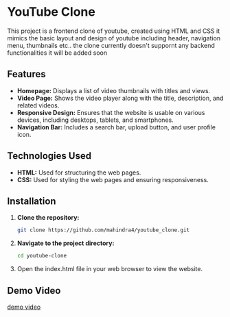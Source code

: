 # YouTube Clone

This project is a frontend clone of youtube, created using HTML and CSS 
it mimics the basic layout and design of youtube including header, navigation menu, thumbnails etc..
the clone currently doesn't suppornt any backend functionalities it will be added soon 

## Features

- **Homepage:** Displays a list of video thumbnails with titles and views.
- **Video Page:** Shows the video player along with the title, description, and related videos.
- **Responsive Design:** Ensures that the website is usable on various devices, including desktops, tablets, and smartphones.
- **Navigation Bar:** Includes a search bar, upload button, and user profile icon.

## Technologies Used

- **HTML:** Used for structuring the web pages.
- **CSS:** Used for styling the web pages and ensuring responsiveness.

## Installation

1. **Clone the repository:**
   ```bash
   git clone https://github.com/mahindra4/youtube_clone.git
2. **Navigate to the project directory:**
   ```bash
   cd youtube-clone
3. Open the index.html file in your web browser to view the website.

## Demo Video
[demo video](https://drive.google.com/file/d/1uNh_EGzFVuxCxrsugYs_IaEngZRmYL1P/view?usp=sharing)
